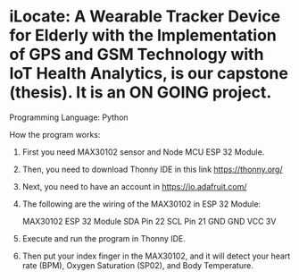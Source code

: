 # iLocate: A Wearable Tracker Device for Elderly with the Implementation of GPS and GSM Technology with IoT Health Analytics, is our capstone (thesis). It is an ON GOING project.

Programming Language: Python

How the program works:

1. First you need MAX30102 sensor and Node MCU ESP 32 Module.
2. Then, you need to download Thonny IDE in this link https://thonny.org/
3. Next, you need to have an account in https://io.adafruit.com/
4. The following are the wiring of the MAX30102 in ESP 32 Module:
    
    MAX30102                  ESP 32 Module
      SDA                        Pin 22
      SCL                        Pin 21
      GND                         GND
      VCC                         3V
      
3. Execute and run the program in Thonny IDE.
4. Then put your index finger in the MAX30102, and it will detect your heart rate (BPM), Oxygen Saturation (SP02), and Body Temperature.
